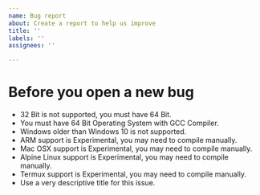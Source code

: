 ```yaml
---
name: Bug report
about: Create a report to help us improve
title: ''
labels: ''
assignees: ''

---
```


# Before you open a new bug

- 32 Bit is not supported, you must have 64 Bit.
- You must have 64 Bit Operating System with GCC Compiler.
- Windows older than Windows 10 is not supported.
- ARM support is Experimental, you may need to compile manually.
- Mac OSX support is Experimental, you may need to compile manually.
- Alpine Linux support is Experimental, you may need to compile manually.
- Termux support is Experimental, you may need to compile manually.
- Use a very descriptive title for this issue.
